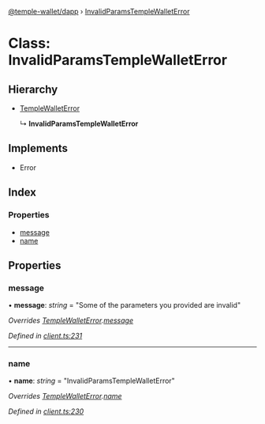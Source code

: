 [@temple-wallet/dapp](../README.md) › [InvalidParamsTempleWalletError](invalidparamstemplewalleterror.md)

# Class: InvalidParamsTempleWalletError

## Hierarchy

* [TempleWalletError](templewalleterror.md)

  ↳ **InvalidParamsTempleWalletError**

## Implements

* Error

## Index

### Properties

* [message](invalidparamstemplewalleterror.md#message)
* [name](invalidparamstemplewalleterror.md#name)

## Properties

###  message

• **message**: *string* = "Some of the parameters you provided are invalid"

*Overrides [TempleWalletError](templewalleterror.md).[message](templewalleterror.md#message)*

*Defined in [client.ts:231](https://github.com/madfish-solutions/templewallet-dapp/blob/91ad23c/src/client.ts#L231)*

___

###  name

• **name**: *string* = "InvalidParamsTempleWalletError"

*Overrides [TempleWalletError](templewalleterror.md).[name](templewalleterror.md#name)*

*Defined in [client.ts:230](https://github.com/madfish-solutions/templewallet-dapp/blob/91ad23c/src/client.ts#L230)*
